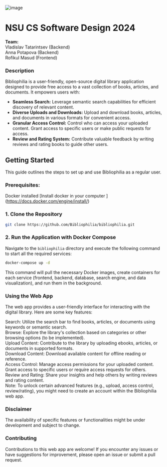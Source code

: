 ![image](https://github.com/Bibliophilia/bibliophilia/assets/69720999/d6126c16-a232-4a00-a839-b118ecd44ef0)



# NSU CS Software Design 2024

**Team:** <br>
Vladislav Tatarintsev (Backend) <br>
Anna Potapova (Backend) <br>
Rofikul Masud (Frontend) <br>


### Description

Bibliophilia is a user-friendly, open-source digital library application designed to provide free access to a vast collection of books, articles, and documents. It empowers users with:

- **Seamless Search:** Leverage semantic search capabilities for efficient discovery of relevant content.<br>
- **Diverse Uploads and Downloads:** Upload and download books, articles, and documents in various formats for convenient access.<br>
- **Granular Access Control:** Control who can access your uploaded content. Grant access to specific users or make public requests for access.<br>
- **Review and Rating System:** Contribute valuable feedback by writing reviews and rating books to guide other users.<br>


## Getting Started
This guide outlines the steps to set up and use Bibliophilia as a regular user.

### Prerequisites:
Docker installed [Install docker in your computer ] (https://docs.docker.com/engine/install/)
<br>

### 1. Clone the Repository
```bash
git clone https://github.com/Bibliophilia/bibliophilia.git
```


### 2. Run the Application with Docker Compose
Navigate to the `bibliophilia` directory and execute the following command to start all the required services:
```bash
docker-compose up -d
```
This command will pull the necessary Docker images, create containers for each service (frontend, backend, database, search engine, and data visualization), and run them in the background.




### Using the Web App

The web app provides a user-friendly interface for interacting with the digital library. Here are some key features:

Search: Utilize the search bar to find books, articles, or documents using keywords or semantic search. <br>
Browse: Explore the library's collection based on categories or other browsing options (to be implemented).<br>
Upload Content: Contribute to the library by uploading ebooks, articles, or documents in supported formats.<br>
Download Content: Download available content for offline reading or reference.<br>
Access Control: Manage access permissions for your uploaded content. Grant access to specific users or require access requests for others.<br>
Review and Rating: Share your insights and help others by writing reviews and rating content.<br>
Note: To unlock certain advanced features (e.g., upload, access control, review/rating), you might need to create an account within the Bibliophilia web app.<br>



### Disclaimer
The availability of specific features or functionalities might be under development and subject to change.

### Contributing
Contributions to this web app are welcome! If you encounter any issues or have suggestions for improvement, please open an issue or submit a pull request.
